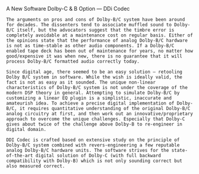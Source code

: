 A New Software Dolby-C & B Option — DDi Codec
 		 
 	The arguments on pros and cons of Dolby-B/C system have been around for decades. The dissenters tend to associate muffled sound to Dolby-B/C itself, but the advocators suggest that the timbre error is completely avoidable at a maintenance cost on regular basis. Either of the opinions state that the performance of analog Dolby-B/C hardware is not as time-stable as other audio components. If a Dolby-B/C enabled tape deck has been out of maintenance for years, no matter how good/expensive it was when new, there is no guarantee that it will process Dolby-B/C formatted audio correctly today.
 
 	Since digital age, there seemed to be an easy solution — retooling Dolby B/C system in software. While the wish is ideally valid, the fact is not as easy as it sounded. The unique non-linear characteristics of Dolby-B/C system is not under the coverage of the modern DSP theory in general. Attempting to simulate Dolby-B/C by customizing a linear EQ plugin is a simplistic, inaccurate and amateurish idea. To achieve a precise digital implementation of Dolby-B/C, it requires quantitative understanding of the original Dolby-B/C analog circuitry at first, and then work out an innovative/proprietary approach to overcome the unique challenges. Especially that Dolby-C gives about twice of the challenge above Dolby-B to re-engineer in digital domain.	 
 	 	 
 	DDI Codec is crafted based on extensive study on the principle of Dolby-B/C system combined with revers-engineering a few reputable analog Dolby-B/C hardware units. The software strives for the state-of-the-art digital solution of Dolby-C (with full backward compatibility with Dolby-B) which is not only sounding correct but also measured correct.
